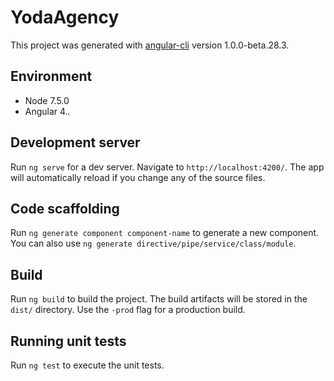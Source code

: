 # YodaAgency

This project was generated with [angular-cli](https://github.com/angular/angular-cli) version 1.0.0-beta.28.3.

## Environment

* Node 7.5.0
* Angular 4.*.*

## Development server
Run `ng serve` for a dev server. Navigate to `http://localhost:4200/`. The app will automatically reload if you change any of the source files.

## Code scaffolding

Run `ng generate component component-name` to generate a new component. You can also use `ng generate directive/pipe/service/class/module`.

## Build

Run `ng build` to build the project. The build artifacts will be stored in the `dist/` directory. Use the `-prod` flag for a production build.

## Running unit tests

Run `ng test` to execute the unit tests.
